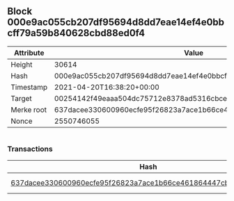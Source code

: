 ## Block 000e9ac055cb207df95694d8dd7eae14ef4e0bbcff79a59b840628cbd88ed0f4

Attribute | Value
--- | ---
Height | 30614
Hash | 000e9ac055cb207df95694d8dd7eae14ef4e0bbcff79a59b840628cbd88ed0f4
Timestamp | 2021-04-20T16:38:20+00:00
Target | 00254142f49eaaa504dc75712e8378ad5316cbcead634704b3734b6271167cc4
Merke root | 637dacee330600960ecfe95f26823a7ace1b66ce461864447cb720c0c48e839e
Nonce | 2550746055

```

```

### Transactions

Hash | Amount
--- | ---
[637dacee330600960ecfe95f26823a7ace1b66ce461864447cb720c0c48e839e](637dacee330600960ecfe95f26823a7ace1b66ce461864447cb720c0c48e839e.md) | 10.00000000 SKEPTI 
